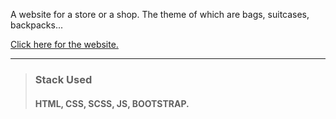 A website for a store or a shop. The theme of which are bags, suitcases, backpacks...

[Click here for the website.](http://bojkoburgas.eu5.net/index.html)  

---

> ### Stack Used  
> #### HTML, CSS, SCSS, JS, BOOTSTRAP.
